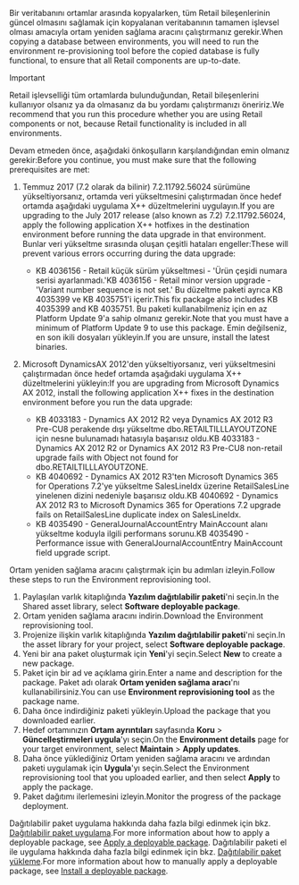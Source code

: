 <span data-ttu-id="26cce-101">Bir veritabanını ortamlar arasında kopyalarken, tüm Retail bileşenlerinin güncel olmasını sağlamak için kopyalanan veritabanının tamamen işlevsel olması amacıyla ortam yeniden sağlama aracını çalıştırmanız gerekir.</span><span class="sxs-lookup"><span data-stu-id="26cce-101">When copying a database between environments, you will need to run the environment re-provisioning tool before the copied database is fully functional, to ensure that all Retail components are up-to-date.</span></span>

> [!IMPORTANT]
> <span data-ttu-id="26cce-102">Retail işlevselliği tüm ortamlarda bulunduğundan, Retail bileşenlerini kullanıyor olsanız ya da olmasanız da bu yordamı çalıştırmanızı öneririz.</span><span class="sxs-lookup"><span data-stu-id="26cce-102">We recommend that you run this procedure whether you are using Retail components or not, because Retail functionality is included in all environments.</span></span> 

<span data-ttu-id="26cce-103">Devam etmeden önce, aşağıdaki önkoşulların karşılandığından emin olmanız gerekir:</span><span class="sxs-lookup"><span data-stu-id="26cce-103">Before you continue, you must make sure that the following prerequisites are met:</span></span>
1. <span data-ttu-id="26cce-104">Temmuz 2017 (7.2 olarak da bilinir) 7.2.11792.56024 sürümüne yükseltiyorsanız, ortamda veri yükseltmesini çalıştırmadan önce hedef ortamda aşağıdaki uygulama X++ düzeltmelerini uygulayın.</span><span class="sxs-lookup"><span data-stu-id="26cce-104">If you are upgrading to the July 2017 release (also known as 7.2) 7.2.11792.56024, apply the following application X++ hotfixes in the destination environment before running the data upgrade in that environment.</span></span> <span data-ttu-id="26cce-105">Bunlar veri yükseltme sırasında oluşan çeşitli hataları engeller:</span><span class="sxs-lookup"><span data-stu-id="26cce-105">These will prevent various errors occurring during the data upgrade:</span></span>

    - <span data-ttu-id="26cce-106">KB 4036156 - Retail küçük sürüm yükseltmesi - 'Ürün çeşidi numara serisi ayarlanmadı.'</span><span class="sxs-lookup"><span data-stu-id="26cce-106">KB 4036156 - Retail minor version upgrade - 'Variant number sequence is not set.'</span></span> <span data-ttu-id="26cce-107">Bu düzeltme paketi ayrıca KB 4035399 ve KB 4035751'i içerir.</span><span class="sxs-lookup"><span data-stu-id="26cce-107">This fix package also includes KB 4035399 and KB 4035751.</span></span> <span data-ttu-id="26cce-108">Bu paketi kullanabilmeniz için en az Platform Update 9'a sahip olmanız gerekir.</span><span class="sxs-lookup"><span data-stu-id="26cce-108">Note that you must have a minimum of Platform Update 9 to use this package.</span></span> <span data-ttu-id="26cce-109">Emin değilseniz, en son ikili dosyaları yükleyin.</span><span class="sxs-lookup"><span data-stu-id="26cce-109">If you are unsure, install the latest binaries.</span></span>
    
2. <span data-ttu-id="26cce-110">Microsoft DynamicsAX 2012'den yükseltiyorsanız, veri yükseltmesini çalıştırmadan önce hedef ortamda aşağıdaki uygulama X++ düzeltmelerini yükleyin:</span><span class="sxs-lookup"><span data-stu-id="26cce-110">If you are upgrading from Microsoft Dynamics AX 2012, install the following application X++ fixes in the destination environment before you run the data upgrade:</span></span>
    - <span data-ttu-id="26cce-111">KB 4033183 - Dynamics AX 2012 R2 veya Dynamics AX 2012 R3 Pre-CU8 perakende dışı yükseltme dbo.RETAILTILLLAYOUTZONE için nesne bulunamadı hatasıyla başarısız oldu.</span><span class="sxs-lookup"><span data-stu-id="26cce-111">KB 4033183 - Dynamics AX 2012 R2 or Dynamics AX 2012 R3 Pre-CU8 non-retail upgrade fails with Object not found for dbo.RETAILTILLLAYOUTZONE.</span></span>
    - <span data-ttu-id="26cce-112">KB 4040692 - Dynamics AX 2012 R3'ten Microsoft Dynamics 365 for Operations 7.2'ye yükseltme SalesLineIdx üzerine RetailSalesLine yinelenen dizini nedeniyle başarısız oldu.</span><span class="sxs-lookup"><span data-stu-id="26cce-112">KB 4040692 - Dynamics AX 2012 R3 to Microsoft Dynamics 365 for Operations 7.2 upgrade fails on RetailSalesLine duplicate index on SalesLineIdx.</span></span>
    - <span data-ttu-id="26cce-113">KB 4035490 - GeneralJournalAccountEntry MainAccount alanı yükseltme koduyla ilgili performans sorunu.</span><span class="sxs-lookup"><span data-stu-id="26cce-113">KB 4035490 - Performance issue with GeneralJournalAccountEntry MainAccount field upgrade script.</span></span>


<span data-ttu-id="26cce-114">Ortam yeniden sağlama aracını çalıştırmak için bu adımları izleyin.</span><span class="sxs-lookup"><span data-stu-id="26cce-114">Follow these steps to run the Environment reprovisioning tool.</span></span>

1. <span data-ttu-id="26cce-115">Paylaşılan varlık kitaplığında **Yazılım dağıtılabilir paketi**'ni seçin.</span><span class="sxs-lookup"><span data-stu-id="26cce-115">In the Shared asset library, select **Software deployable package**.</span></span>
2. <span data-ttu-id="26cce-116">Ortam yeniden sağlama aracını indirin.</span><span class="sxs-lookup"><span data-stu-id="26cce-116">Download the Environment reprovisioning tool.</span></span>
3. <span data-ttu-id="26cce-117">Projenize ilişkin varlık kitaplığında **Yazılım dağıtılabilir paketi**'ni seçin.</span><span class="sxs-lookup"><span data-stu-id="26cce-117">In the asset library for your project, select **Software deployable package**.</span></span>
4. <span data-ttu-id="26cce-118">Yeni bir ana paket oluşturmak için **Yeni**'yi seçin.</span><span class="sxs-lookup"><span data-stu-id="26cce-118">Select **New** to create a new package.</span></span>
5. <span data-ttu-id="26cce-119">Paket için bir ad ve açıklama girin.</span><span class="sxs-lookup"><span data-stu-id="26cce-119">Enter a name and description for the package.</span></span> <span data-ttu-id="26cce-120">Paket adı olarak **Ortam yeniden sağlama aracı**'nı kullanabilirsiniz.</span><span class="sxs-lookup"><span data-stu-id="26cce-120">You can use **Environment reprovisioning tool** as the package name.</span></span>
6. <span data-ttu-id="26cce-121">Daha önce indirdiğiniz paketi yükleyin.</span><span class="sxs-lookup"><span data-stu-id="26cce-121">Upload the package that you downloaded earlier.</span></span>
7. <span data-ttu-id="26cce-122">Hedef ortamınızın **Ortam ayrıntıları** sayfasında **Koru** > **Güncelleştirmeleri uygula**'yı seçin.</span><span class="sxs-lookup"><span data-stu-id="26cce-122">On the **Environment details** page for your target environment, select **Maintain** > **Apply updates**.</span></span>
8. <span data-ttu-id="26cce-123">Daha önce yüklediğiniz Ortam yeniden sağlama aracını ve ardından paketi uygulamak için **Uygula**'yı seçin.</span><span class="sxs-lookup"><span data-stu-id="26cce-123">Select the Environment reprovisioning tool that you uploaded earlier, and then select **Apply** to apply the package.</span></span>
9. <span data-ttu-id="26cce-124">Paket dağıtımı ilerlemesini izleyin.</span><span class="sxs-lookup"><span data-stu-id="26cce-124">Monitor the progress of the package deployment.</span></span> 

<span data-ttu-id="26cce-125">Dağıtılabilir paket uygulama hakkında daha fazla bilgi edinmek için bkz. [Dağıtılabilir paket uygulama](../deployment/create-apply-deployable-package.md).</span><span class="sxs-lookup"><span data-stu-id="26cce-125">For more information about how to apply a deployable package, see [Apply a deployable package](../deployment/create-apply-deployable-package.md).</span></span> <span data-ttu-id="26cce-126">Dağıtılabilir paketi el ile uygulama hakkında daha fazla bilgi edinmek için bkz. [Dağıtılabilir paket yükleme](../deployment/install-deployable-package.md).</span><span class="sxs-lookup"><span data-stu-id="26cce-126">For more information about how to manually apply a deployable package, see [Install a deployable package](../deployment/install-deployable-package.md).</span></span>
